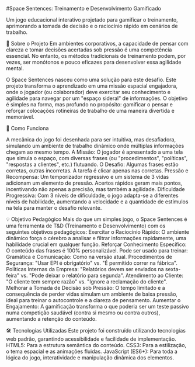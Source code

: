 #Space Sentences: Treinamento e Desenvolvimento Gamificado

Um jogo educacional interativo projetado para gamificar o treinamento, aprimorando a tomada de decisão e o raciocínio rápido em cenários de trabalho.

🎯 Sobre o Projeto
Em ambientes corporativos, a capacidade de pensar com clareza e tomar decisões acertadas sob pressão é uma competência essencial. No entanto, os métodos tradicionais de treinamento podem, por vezes, ser monótonos e pouco eficazes para desenvolver essa agilidade mental.

O Space Sentences nasceu como uma solução para este desafio. Este projeto transforma o aprendizado em uma missão espacial engajadora, onde o jogador (ou colaborador) deve exercitar seu conhecimento e agilidade para navegar por um "espaço sideral" de informações. O objetivo é simples na forma, mas profundo no propósito: gamificar o pensar e reforçar colocações rotineiras de trabalho de uma maneira divertida e memorável.


🚀 Como Funciona

A mecânica do jogo foi desenhada para ser intuitiva, mas desafiadora, simulando um ambiente de trabalho dinâmico onde múltiplas informações chegam ao mesmo tempo.
A Missão: O jogador é apresentado a uma tela que simula o espaço, com diversas frases (ou "procedimentos", "políticas", "respostas a clientes", etc.) flutuando.
O Desafio: Algumas frases estão corretas, outras incorretas. A tarefa é clicar apenas nas corretas.
Pressão e Recompensa: Um temporizador regressivo e um sistema de 3 vidas adicionam um elemento de pressão. Acertos rápidos geram mais pontos, incentivando não apenas a precisão, mas também a agilidade.
Dificuldade Progressiva: Com 3 níveis de dificuldade, o jogo adapta-se a diferentes níveis de habilidade, aumentando a velocidade e a quantidade de estímulos na tela para manter o desafio relevante.

💡 Objetivo Pedagógico
Mais do que um simples jogo, o Space Sentences é uma ferramenta de T&D (Treinamento e Desenvolvimento) com os seguintes objetivos pedagógicos:
Exercitar o Raciocínio Rápido: O ambiente dinâmico força o cérebro a analisar e filtrar informações rapidamente, uma habilidade crucial em qualquer função.
Reforçar Conhecimento Específico: O conteúdo das frases é 100% personalizável. Pode ser usado para treinar:
Gramática e Comunicação: Como na versão atual.
Procedimentos de Segurança: "Usar EPI é obrigatório" vs. "É permitido correr na fábrica".
Políticas Internas da Empresa: "Relatórios devem ser enviados na sexta-feira" vs. "Pode deixar o relatório para segunda".
Atendimento ao Cliente: "O cliente tem sempre razão" vs. "Ignore a reclamação do cliente".
Melhorar a Tomada de Decisão sob Pressão: O tempo limitado e a consequência de perder vidas simulam um ambiente de baixa pressão, ideal para treinar o autocontrole e a clareza de pensamento.
Aumentar o Engajamento: A gamificação transforma o que poderia ser um teste passivo numa competição saudável (contra si mesmo ou contra outros), aumentando a retenção do conteúdo.

🛠️ Tecnologias Utilizadas
Este projeto foi construído utilizando tecnologias web padrão, garantindo acessibilidade e facilidade de implementação.
HTML5: Para a estrutura semântica do conteúdo.
CSS3: Para a estilização, o tema espacial e as animações fluidas.
JavaScript (ES6+): Para toda a lógica do jogo, interatividade e manipulação dinâmica dos elementos.
